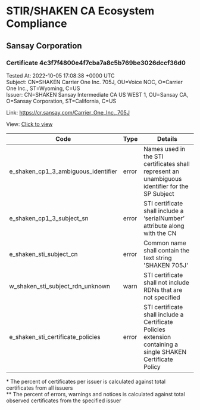 # STIR/SHAKEN CA Ecosystem Compliance
## Sansay Corporation

### Certificate 4c3f7f4800e4f7cba7a8c5b769be3026dccf36d0
Tested At: 2022-10-05 17:08:38 +0000 UTC\
Subject: CN=SHAKEN Carrier One Inc. 705J, OU=Voice NOC, O=Carrier One Inc., ST=Wyoming, C=US\
Issuer: CN=SHAKEN Sansay Intermediate CA US WEST 1, OU=Sansay CA, O=Sansay Corporation, ST=California, C=US

Link: https://cr.sansay.com/Carrier_One_Inc._705J

View: [Click to view](https://understandingwebpki.com/?cert=MIIDiDCCAy2gAwIBAgIUQpx8cHEeOCDwuOHerm%2FzJiJkOGQwCgYIKoZIzj0EAwIwgYUxCzAJBgNVBAYTAlVTMRMwEQYDVQQIDApDYWxpZm9ybmlhMRswGQYDVQQKDBJTYW5zYXkgQ29ycG9yYXRpb24xEjAQBgNVBAsMCVNhbnNheSBDQTEwMC4GA1UEAwwnU0hBS0VOIFNhbnNheSBJbnRlcm1lZGlhdGUgQ0EgVVMgV0VTVCAxMB4XDTIyMDUyNjIyMzMxMVoXDTIyMTAxMTIyMzMxMVowdTELMAkGA1UEBhMCVVMxEDAOBgNVBAgMB1d5b21pbmcxGTAXBgNVBAoMEENhcnJpZXIgT25lIEluYy4xEjAQBgNVBAsMCVZvaWNlIE5PQzElMCMGA1UEAwwcU0hBS0VOIENhcnJpZXIgT25lIEluYy4gNzA1SjBZMBMGByqGSM49AgEGCCqGSM49AwEHA0IABB424KM1Fpxx%2FW8QXNzarsuHIfoz1dq4yQZYg2%2FVKqjOnjgP8Ki2ySz0EnsRrod4mu82CD4vsUjdyvxwpjRzFN6jggGIMIIBhDAWBggrBgEFBQcBGgQKMAigBhYENzA1SjAXBgNVHSAEEDAOMAwGCmCGSAGG%2FwkBAQEwHQYDVR0OBBYEFH6eW3DcQiBGPpZUenPGyDP4EYEiMIHKBgNVHSMEgcIwgb%2BAFKzTk%2FVDQ8wKvkVYFxN9knzcwwFGoYGQpIGNMIGKMQswCQYDVQQGEwJVUzETMBEGA1UECAwKQ2FsaWZvcm5pYTESMBAGA1UEBwwJU2FuIERpZWdvMRswGQYDVQQKDBJTYW5zYXkgQ29ycG9yYXRpb24xEjAQBgNVBAsMCVNhbnNheSBDQTEhMB8GA1UEAwwYU0hBS0VOIFNhbnNheSBSb290IENBIFVTghQUtV84BfXwexO1%2BLDe7SDyUXA%2BmjBHBgNVHR8EQDA%2BMDygOqA4hjZodHRwczovL2F1dGhlbnRpY2F0ZS1hcGkuaWNvbmVjdGl2LmNvbS9kb3dubG9hZC92MS9jcmwwDAYDVR0TAQH%2FBAIwADAOBgNVHQ8BAf8EBAMCB4AwCgYIKoZIzj0EAwIDSQAwRgIhAPsSMfZbnv4wMmYe3YgqnOJf%2FEnY49eL0mNBx85zYK9SAiEA7%2FNoNv3D9eRXXMyItFFB%2BUPMUgIWCA8gpfbnjn0TFvI%3D)


| Code | Type | Details |
|------|------|---------|
| e_shaken_cp1_3_ambiguous_identifier | error | Names used in the STI certificates shall represent an unambiguous identifier for the SP Subject |
| e_shaken_cp1_3_subject_sn | error | STI certificate shall include a ‘serialNumber’ attribute along with the CN |
| e_shaken_sti_subject_cn | error | Common name shall contain the text string 'SHAKEN 705J' |
| w_shaken_sti_subject_rdn_unknown | warn | STI certificate shall not include RDNs that are not specified |
| e_shaken_sti_certificate_policies | error | STI certificate shall include a Certificate Policies extension containing a single SHAKEN Certificate Policy |

\* The percent of certificates per issuer is calculated against total certificates from all issuers\
\*\* The percent of errors, warnings and notices is calculated against total observed certificates from the specified issuer
